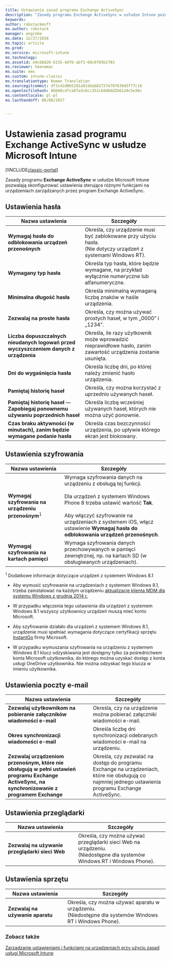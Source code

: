 ```yaml
---
title: Ustawienia zasad programu Exchange ActiveSync
description: "Zasady programu Exchange ActiveSync w usłudze Intune pozwalają skonfigurować ustawienia umożliwiające sterowanie funkcjami na urządzeniach zarządzanych przez program Exchange ActiveSync."
keywords: 
author: robstackmsft
ms.author: robstack
manager: angrobe
ms.date: 12/27/2016
ms.topic: article
ms.prod: 
ms.service: microsoft-intune
ms.technology: 
ms.assetid: e9cbb826-b155-4df6-abf3-60c6f05b2783
ms.reviewer: heenamac
ms.suite: ems
ms.custom: intune-classic
ms.translationtype: Human Translation
ms.sourcegitcommit: df3c42d8b52d1a01ddab82727e707639d5f77c16
ms.openlocfilehash: 6bbb0cd7ca87a3c6cc352cbdd6dd2b61a9c5e36c
ms.contentlocale: pl-pl
ms.lasthandoff: 06/08/2017


---
```


# <a name="exchange-activesync-policy-settings-in-microsoft-intune"></a>Ustawienia zasad programu Exchange ActiveSync w usłudze Microsoft Intune

[!INCLUDE[classic-portal](../includes/classic-portal.md)]

Zasady programu **Exchange ActiveSync** w usłudze Microsoft Intune pozwalają skonfigurować ustawienia sterujące różnymi funkcjami na urządzeniach zarządzanych przez program Exchange ActiveSync.


## <a name="password-settings"></a>Ustawienia hasła

|Nazwa ustawienia|Szczegóły
|----------------|---|
|**Wymagaj hasła do odblokowania urządzeń przenośnych**|Określa, czy urządzenie musi być zablokowane przy użyciu hasła.<br>(Nie dotyczy urządzeń z systemami Windows RT).|
|**Wymagany typ hasła**|Określa typ hasła, które będzie wymagane, na przykład wyłącznie numeryczne lub alfanumeryczne.|
|**Minimalna długość hasła**|Określa minimalną wymaganą liczbę znaków w haśle urządzenia.|
|**Zezwalaj na proste hasła**|Określa, czy można używać prostych haseł, w tym „0000” i „1234”.|
|**Liczba dopuszczalnych nieudanych logowań przed wyczyszczeniem danych z urządzenia**|Określa, ile razy użytkownik może wprowadzić nieprawidłowe hasło, zanim zawartość urządzenia zostanie usunięta.|
|**Dni do wygaśnięcia hasła**|Określa liczbę dni, po której należy zmienić hasło urządzenia.
|**Pamiętaj historię haseł**|Określa, czy można korzystać z uprzednio używanych haseł.|
|**Pamiętaj historię haseł** — **Zapobiegaj ponownemu używaniu poprzednich haseł**|Określa liczbę wcześniej używanych haseł, których nie można użyć ponownie.|
|**Czas braku aktywności (w minutach), zanim będzie wymagane podanie hasła**|Określa czas bezczynności urządzenia, po upływie którego ekran jest blokowany.

## <a name="encryption-settings"></a>Ustawienia szyfrowania

|Nazwa ustawienia|Szczegóły|
|----------------|---|
|**Wymagaj szyfrowania na urządzeniu przenośnym**<sup>1</sup>|Wymaga szyfrowania danych na urządzeniu z obsługą tej funkcji.<br><br>Dla urządzeń z systemem Windows Phone 8 trzeba ustawić wartość **Tak**.<br /><br />Aby włączyć szyfrowanie na urządzeniach z systemem iOS, włącz ustawienie **Wymagaj hasła do odblokowania urządzeń przenośnych**.|
|**Wymagaj szyfrowania na kartach pamięci**|Wymaga szyfrowania danych przechowywanych w pamięci zewnętrznej, np. na kartach SD (w obsługiwanych urządzeniach).
<sup>1</sup> Dodatkowe informacje dotyczące urządzeń z systemem Windows 8.1

-   Aby wymusić szyfrowanie na urządzeniach z systemem Windows 8.1, trzeba zainstalować na każdym urządzeniu [aktualizację klienta MDM dla systemu Windows z grudnia 2014 r.](https://support.microsoft.com/kb/3013816)

-   W przypadku włączenia tego ustawienia dla urządzeń z systemem Windows 8.1 wszyscy użytkownicy urządzeń muszą mieć konto Microsoft.

-   Aby szyfrowanie działało dla urządzeń z systemem Windows 8.1, urządzenie musi spełniać wymagania dotyczące certyfikacji sprzętu [InstantGo](http://blogs.windows.com/bloggingwindows/2014/06/19/instantgo-a-better-way-to-sleep/) firmy Microsoft.

-   W przypadku wymuszania szyfrowania na urządzeniu z systemem Windows 8.1 klucz odzyskiwania jest dostępny tylko za pośrednictwem konta Microsoft użytkownika, do którego można uzyskać dostęp z konta usługi OneDrive użytkownika. Nie można odzyskać tego klucza w imieniu użytkownika.

## <a name="email-settings"></a>Ustawienia poczty e-mail

|Nazwa ustawienia|Szczegóły
|----------------|---|
|**Zezwalaj użytkownikom na pobieranie załączników wiadomości e-mail**|Określa, czy na urządzenie można pobierać załączniki wiadomości e-mail.|
|**Okres synchronizacji wiadomości e-mail**|Określa liczbę dni synchronizacji odebranych wiadomości e-mail na urządzeniu.
|**Zezwalaj urządzeniom przenośnym, które nie obsługują w pełni ustawień programu Exchange ActiveSync, na synchronizowanie z programem Exchange**|Określa, czy zezwalać na dostęp do programu Exchange na urządzeniach, które nie obsługują co najmniej jednego ustawienia programu Exchange ActiveSync.

## <a name="browser-settings"></a>Ustawienia przeglądarki

|Nazwa ustawienia|Szczegóły
|----------------|---|
|**Zezwalaj na używanie przeglądarki sieci Web**|Określa, czy można używać przeglądarki sieci Web na urządzeniu.<br>(Niedostępne dla systemów Windows RT i Windows Phone).

## <a name="hardware-settings"></a>Ustawienia sprzętu

|Nazwa ustawienia|Szczegóły
|----------------|---|
|**Zezwalaj na używanie aparatu**|Określa, czy można używać aparatu w urządzeniu.<br>(Niedostępne dla systemów Windows RT i Windows Phone).



### <a name="see-also"></a>Zobacz także
[Zarządzanie ustawieniami i funkcjami na urządzeniach przy użyciu zasad usługi Microsoft Intune](manage-settings-and-features-on-your-devices-with-microsoft-intune-policies.md)

